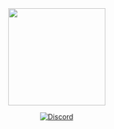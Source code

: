 <div align="center">
  <img width="195" height="194" src="https://i.imgur.com/CfqBxI3.png">
  <p>
    <a href="https://discord.gg/WpVXjBd"><img src="https://discordapp.com/api/guilds/466201126400688128/widget.png" alt="Discord"/>
    </a>
  </p>
</div>

